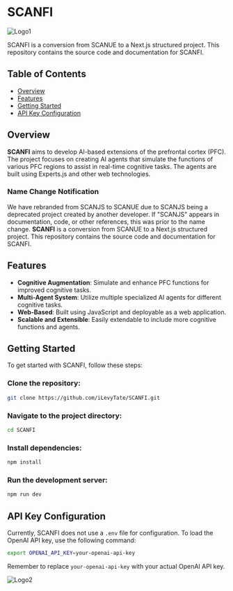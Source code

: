 # SCANFI

![Logo1](https://github.com/user-attachments/assets/0f9ec808-2812-4934-93ea-42fcdb039be2)


SCANFI is a conversion from SCANUE to a Next.js structured project. This repository contains the source code and documentation for SCANFI.

## Table of Contents
- [Overview](#overview)
- [Features](#features)
- [Getting Started](#getting-started)
- [API Key Configuration](#api-key-configuration)

## Overview
**SCANFI** aims to develop AI-based extensions of the prefrontal cortex (PFC). The project focuses on creating AI agents that simulate the functions of various PFC regions to assist in real-time cognitive tasks. The agents are built using Experts.js and other web technologies.

### Name Change Notification
We have rebranded from SCANJS to SCANUE due to SCANJS being a deprecated project created by another developer. If "SCANJS" appears in documentation, code, or other references, this was prior to the name change. **SCANFI** is a conversion from SCANUE to a Next.js structured project. This repository contains the source code and documentation for SCANFI.

## Features
- **Cognitive Augmentation**: Simulate and enhance PFC functions for improved cognitive tasks.
- **Multi-Agent System**: Utilize multiple specialized AI agents for different cognitive tasks.
- **Web-Based**: Built using JavaScript and deployable as a web application.
- **Scalable and Extensible**: Easily extendable to include more cognitive functions and agents.

## Getting Started
To get started with SCANFI, follow these steps:

### Clone the repository:
```bash
git clone https://github.com/iLevyTate/SCANFI.git
```

### Navigate to the project directory:
```bash
cd SCANFI
```

### Install dependencies:
```bash
npm install
```

### Run the development server:
```bash
npm run dev
```

## API Key Configuration
Currently, SCANFI does not use a `.env` file for configuration. To load the OpenAI API key, use the following command:

```bash
export OPENAI_API_KEY=your-openai-api-key
```

Remember to replace `your-openai-api-key` with your actual OpenAI API key.

![Logo2](https://github.com/user-attachments/assets/edf9b185-3641-481e-b209-377fc2052eaa)
